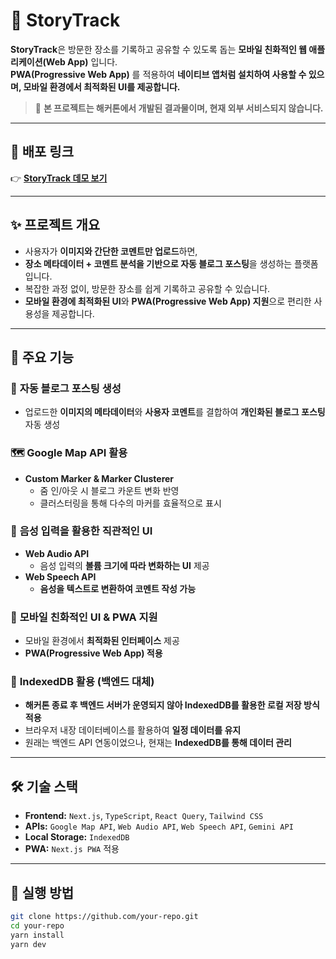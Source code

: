 # 📍 StoryTrack

**StoryTrack**은 방문한 장소를 기록하고 공유할 수 있도록 돕는 **모바일 친화적인 웹 애플리케이션(Web App)** 입니다.  
**PWA(Progressive Web App)** 를 적용하여 **네이티브 앱처럼 설치하여 사용할 수 있으며, 모바일 환경에서 최적화된 UI를 제공합니다.**

> 🚀 **본 프로젝트는 해커톤에서 개발된 결과물이며, 현재 외부 서비스되지 않습니다.**

---

## 🔗 배포 링크

👉 [**StoryTrack 데모 보기**](https://temp-project-rouge.vercel.app/)

---

## ✨ 프로젝트 개요

- 사용자가 **이미지와 간단한 코멘트만 업로드**하면,
- **장소 메타데이터 + 코멘트 분석을 기반으로 자동 블로그 포스팅**을 생성하는 플랫폼입니다.
- 복잡한 과정 없이, 방문한 장소를 쉽게 기록하고 공유할 수 있습니다.
- **모바일 환경에 최적화된 UI**와 **PWA(Progressive Web App) 지원**으로 편리한 사용성을 제공합니다.

---

## 🚀 주요 기능

### 📸 **자동 블로그 포스팅 생성**

- 업로드한 **이미지의 메타데이터**와 **사용자 코멘트**를 결합하여 **개인화된 블로그 포스팅** 자동 생성

### 🗺️ **Google Map API 활용**

- **Custom Marker & Marker Clusterer**
  - 줌 인/아웃 시 블로그 카운트 변화 반영
  - 클러스터링을 통해 다수의 마커를 효율적으로 표시

### 🎤 **음성 입력을 활용한 직관적인 UI**

- **Web Audio API**
  - 음성 입력의 **볼륨 크기에 따라 변화하는 UI** 제공
- **Web Speech API**
  - **음성을 텍스트로 변환하여 코멘트 작성 가능**

### 📱 **모바일 친화적인 UI & PWA 지원**

- 모바일 환경에서 **최적화된 인터페이스** 제공
- **PWA(Progressive Web App) 적용**

### 💾 **IndexedDB 활용 (백엔드 대체)**

- **해커톤 종료 후 백엔드 서버가 운영되지 않아 IndexedDB를 활용한 로컬 저장 방식 적용**
- 브라우저 내장 데이터베이스를 활용하여 **일정 데이터를 유지**
- 원래는 백엔드 API 연동이었으나, 현재는 **IndexedDB를 통해 데이터 관리**

---

## 🛠️ 기술 스택

- **Frontend:** `Next.js`, `TypeScript`, `React Query`, `Tailwind CSS`
- **APIs:** `Google Map API`, `Web Audio API`, `Web Speech API`, `Gemini API`
- **Local Storage:** `IndexedDB`
- **PWA:** `Next.js PWA` 적용

---

## 🚀 실행 방법

```sh
git clone https://github.com/your-repo.git
cd your-repo
yarn install
yarn dev
```
